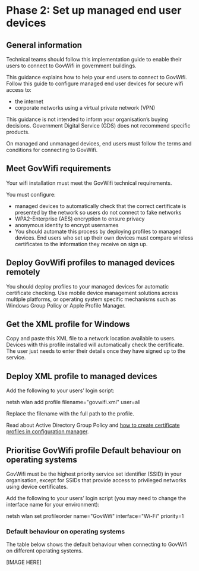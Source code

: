 # Phase 2: Set up managed end user devices

## General information

Technical teams should follow this implementation guide to enable their users to connect to GovWifi in government buildings.

This guidance explains how to help your end users to connect to GovWifi. Follow this guide to configure managed end user devices for secure wifi access to:

- the internet
- corporate networks using a virtual private network (VPN)

This guidance is not intended to inform your organisation’s buying decisions. Government Digital Service (GDS) does not recommend specific products.

On managed and unmanaged devices, end users must follow the terms and conditions for connecting to GovWifi.

## Meet GovWifi requirements

Your wifi installation must meet the GovWifi technical requirements.

You must configure:

- managed devices to automatically check that the correct certificate is presented by the network so users do not connect to fake networks
- WPA2-Enterprise (AES) encryption to ensure privacy
- anonymous identity to encrypt usernames
- You should automate this process by deploying profiles to managed devices. End users who set up their own devices must compare wireless certificates to the information they receive on sign up.

## Deploy GovWifi profiles to managed devices remotely

You should deploy profiles to your managed devices for automatic certificate checking. Use mobile device management solutions across multiple platforms, or operating system specific mechanisms such as Windows Group Policy or Apple Profile Manager.

## Get the XML profile for Windows

Copy and paste this XML file to a network location available to users. Devices with this profile installed will automatically check the certificate. The user just needs to enter their details once they have signed up to the service.

## Deploy XML profile to managed devices

Add the following to your users’ login script:

netsh wlan add profile filename="govwifi.xml" user=all

Replace the filename with the full path to the profile.

Read about Active Directory Group Policy and [how to create certificate profiles in configuration manager](https://docs.microsoft.com/en-us/previous-versions/system-center/system-center-2012-R2/dn270541(v=technet.10)).

## Prioritise GovWifi profile Default behaviour on operating systems

GovWifi must be the highest priority service set identifier (SSID) in your organisation, except for SSIDs that provide access to privileged networks using device certificates.

Add the following to your users’ login script (you may need to change the interface name for your environment):

netsh wlan set profileorder name="GovWifi" interface="Wi-Fi" priority=1


### Default behaviour on operating systems

The table below shows the default behaviour when connecting to GovWifi on different operating systems.

[IMAGE HERE]


